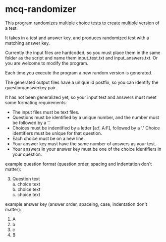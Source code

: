# mcq-randomizer

This program randomizes multiple choice tests to create multiple version of
a test.

It takes in a test and answer key, and produces randomized test with a matching answer key.

Currently the input files are hardcoded, so you must place them in the same
folder as the script and name them input_test.txt and input_answers.txt. Or
you are welcome to modify the program.

Each time you execute the program a new random version is generated.

The generated output files have a unique id postfix, so you can identify
the question/answerkey pair.

It has not been generalized yet, so your input test and answers must meet some formating
requirements:
- The input files must be text files.
- Questions must be identified by a unique number, and the number must be followed by a '.'
- Choices must be indentified by a letter [a:f, A:F], followed by a '.' Choice identifiers
  must be unique for that question.
- Each choice must be on a new line.
- Your answer key must have the same number of answers as your test.
- Your answers in your answer key must be one of the choice identifiers in your
  question.

example question format (question order, spacing and indentation don't matter):

3.  Question text  
a.  choice text  
b.  choice text  
c.  choice text  

example answer key (answer order, spaceing, case, indentation don't matter):

1. A
2. b
3. c
4. B


